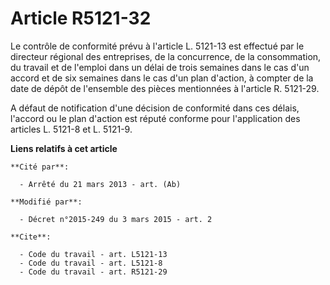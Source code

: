 # Article R5121-32

Le contrôle de conformité prévu à l'article L. 5121-13 est effectué par le directeur régional des entreprises, de la
concurrence, de la consommation, du travail et de l'emploi dans un délai de trois semaines dans le cas d'un accord et de six
semaines dans le cas d'un plan d'action, à compter de la date de dépôt de l'ensemble des pièces mentionnées à l'article R.
5121-29. 

A défaut de notification d'une décision de conformité dans ces délais, l'accord ou le plan d'action est réputé conforme pour
l'application des articles L. 5121-8 et L. 5121-9.

**Liens relatifs à cet article**

	**Cité par**:

	  - Arrêté du 21 mars 2013 - art. (Ab)

	**Modifié par**:

	  - Décret n°2015-249 du 3 mars 2015 - art. 2

	**Cite**:

	  - Code du travail - art. L5121-13
	  - Code du travail - art. L5121-8
	  - Code du travail - art. R5121-29
